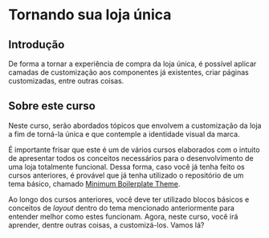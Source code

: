 # Tornando sua loja única

## Introdução

De forma a tornar a experiência de compra da loja única, é possível aplicar camadas de customização aos componentes já existentes, criar páginas customizadas, entre outras coisas.

## Sobre este curso

Neste curso, serão abordados tópicos que envolvem a customização da loja a fim de torná-la única e que contemple a identidade visual da marca.

É importante frisar que este é um de vários cursos elaborados com o intuito de apresentar todos os conceitos necessários para o desenvolvimento de uma loja totalmente funcional. Dessa forma, caso você já tenha feito os cursos anteriores, é provável que já tenha utilizado o repositório de um tema básico, chamado [Minimum Boilerplate Theme](https://github.com/vtex-apps/minimum-boilerplate-theme).

Ao longo dos cursos anteriores, você deve ter utilizado blocos básicos e conceitos de _layout_ dentro do tema mencionado anteriormente para entender melhor como estes funcionam. Agora, neste curso, você irá aprender, dentre outras coisas, a customizá-los. Vamos lá?

